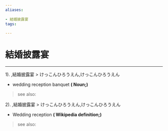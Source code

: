 ```yaml
---
aliases:
    
- 結婚披露宴
tags:
    
---
```


# 結婚披露宴
---
1).
,結婚披露宴 > けっこんひろうえん,けっこんひろうえん

- wedding reception banquet
**( Noun;)**
> see also: 
            
2).
,結婚披露宴 > けっこんひろうえん,けっこんひろうえん

- Wedding reception
**( Wikipedia definition;)**
> see also: 
            